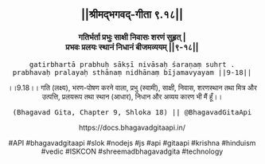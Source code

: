 <center><h2>||श्रीमद्‍भगवद्‍-गीता ९.१८||</h2>
<h3>गतिर्भर्ता प्रभुः साक्षी निवासः शरणं सुहृत् |<br/>प्रभवः प्रलयः स्थानं निधानं बीजमव्ययम् ||९-१८||</h3>
<pre>gatirbhartā prabhuḥ sākṣī nivāsaḥ śaraṇaṃ suhṛt .<br/>prabhavaḥ pralayaḥ sthānaṃ nidhānaṃ bījamavyayam ||9-18||</pre>
<p>।।9.18।। गति (लक्ष्य), भरण-पोषण करने वाला, प्रभु (स्वामी), साक्षी, निवास, शरणस्थान तथा मित्र और उत्पत्ति, प्रलयरूप तथा स्थान (आधार), निधान और अव्यय कारण भी मैं हूँ।।</p>
<pre>(Bhagavad Gita, Chapter 9, Shloka 18) || @BhagavadGitaApi</pre><p>https://docs.bhagavadgitaapi.in/</p><p>#API #bhagavadgitaapi #slok #nodejs #js #api #gitaapi #krishna #hinduism #vedic #ISKCON #shreemadbhagavadgita #technology</p></center>